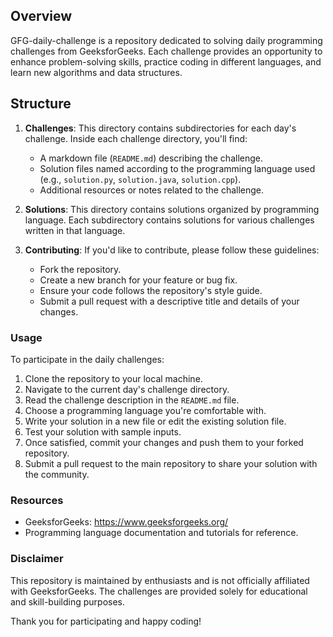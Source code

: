 ## Overview
GFG-daily-challenge is a repository dedicated to solving daily programming challenges from GeeksforGeeks. Each challenge provides an opportunity to enhance problem-solving skills, practice coding in different languages, and learn new algorithms and data structures.

## Structure
1. **Challenges**: This directory contains subdirectories for each day's challenge. Inside each challenge directory, you'll find:
   - A markdown file (`README.md`) describing the challenge.
   - Solution files named according to the programming language used (e.g., `solution.py`, `solution.java`, `solution.cpp`).
   - Additional resources or notes related to the challenge.

2. **Solutions**: This directory contains solutions organized by programming language. Each subdirectory contains solutions for various challenges written in that language.

3. **Contributing**: If you'd like to contribute, please follow these guidelines:
   - Fork the repository.
   - Create a new branch for your feature or bug fix.
   - Ensure your code follows the repository's style guide.
   - Submit a pull request with a descriptive title and details of your changes.

### Usage
To participate in the daily challenges:
1. Clone the repository to your local machine.
2. Navigate to the current day's challenge directory.
3. Read the challenge description in the `README.md` file.
4. Choose a programming language you're comfortable with.
5. Write your solution in a new file or edit the existing solution file.
6. Test your solution with sample inputs.
7. Once satisfied, commit your changes and push them to your forked repository.
8. Submit a pull request to the main repository to share your solution with the community.

### Resources
- GeeksforGeeks: https://www.geeksforgeeks.org/
- Programming language documentation and tutorials for reference.

### Disclaimer
This repository is maintained by enthusiasts and is not officially affiliated with GeeksforGeeks. The challenges are provided solely for educational and skill-building purposes.

Thank you for participating and happy coding!
